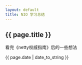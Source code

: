 ```yaml
---        
layout: default
title: NIO 学习总结
---
```


<h2>{{ page.title }}</h2>
<p>看完《netty权威指南》后的一些想法</p>
<p>{{ page.date | date_to_string }}</p>

